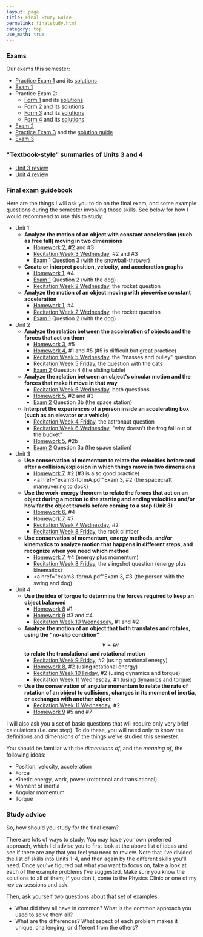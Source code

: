 ```yaml
---
layout: page
title: Final Study Guide
permalink: finalstudy.html
category: top
use_math: true
---
```


### Exams
Our exams this semester:

* <a href="practice-exam-1.pdf">Practice Exam 1</a> and its <a href="practice-exam-1-solutions.pdf">solutions</a>
* <a href="exam1-formA.pdf">Exam 1</a>
* Practice Exam 2:
  * <a href="group-exam-2-form1.pdf">Form 1</a> and its <a href="group-exam-2-form1-solutions.pdf">solutions</a>
  * <a href="group-exam-2-form2.pdf">Form 2</a> and its <a href="group-exam-2-form2-solutions.pdf">solutions</a>
  * <a href="group-exam-2-form3.pdf">Form 3</a> and its <a href="group-exam-2-form3-solutions.pdf">solutions</a>
  * <a href="group-exam-2-form4.pdf">Form 4</a> and its <a href="group-exam-2-form4-solutions.pdf">solutions</a>
* <a href="exam2-formA.pdf">Exam 2</a>
* <a href="practice-exam-3.pdf">Practice Exam 3</a> and the <a href="practice-exam-3-guide.pdf">solution guide</a>
* <a href="exam3-formA.pdf">Exam 3</a>


### "Textbook-style" summaries of Units 3 and 4

* <a href="unit-3-review.pdf">Unit 3 review</a>
* <a href="unit-4-review.pdf">Unit 4 review</a>


### Final exam guidebook
Here are the things I will ask you to do on the final exam, and some example questions during the semester involving those skills. See below for how I would recommend to use this to study.

* Unit 1
  * **Analyze the motion of an object with constant acceleration (such as free fall) moving in two dimensions**
    * <a href="https://walterfreeman.github.io/phy211/hw/hw2/hw2.pdf">Homework 2</a>, #2 and #3
    * <a href="https://walterfreeman.github.io/phy211/recitation/week3/recitation-2D-motion.pdf">Recitation Week 3 Wednesday</a>, #2 and #3
    * <a href="exam1-formA.pdf">Exam 1</a> Question 3 (with the snowball-thrower)
  * **Create or interpret position, velocity, and acceleration graphs**
    * <a href="https://walterfreeman.github.io/phy111/hw/hw1/hw1.pdf">Homework 1</a>, #4
    * <a href="exam1-formA.pdf">Exam 1</a> Question 2 (with the dog)
    * <a href="https://walterfreeman.github.io/phy211/recitation/week2/recitation-1D-motion-2.pdf">Recitation Week 2 Wednesday</a>, the rocket question
  * **Analyze the motion of an object moving with piecewise constant acceleration**
    * <a href="https://walterfreeman.github.io/phy111/hw/hw1/hw1.pdf">Homework 1</a>, #4
    * <a href="https://walterfreeman.github.io/phy211/recitation/week2/recitation-1D-motion-2.pdf">Recitation Week 2 Wednesday</a>, the rocket question
    * <a href="exam1-formA.pdf">Exam 1</a> Question 2 (with the dog)
* Unit 2
  * **Analyze the relation between the acceleration of objects and the forces that act on them**
    * <a href="https://walterfreeman.github.io/phy211/hw/hw3/homework3.pdf">Homework 3</a>, #5
    * <a href="https://walterfreeman.github.io/phy211/hw/hw4/homework4.pdf">Homework 4</a>, #1 and #5 (#5 is difficult but great practice)
    * <a href="https://walterfreeman.github.io/phy211/recitation/week5/recitation-forces2.pdf">Recitation Week 5 Wednesday</a>, the "masses and pulley" question
    * <a href="https://walterfreeman.github.io/phy211/recitation/week5/recitation-forces3.pdf">Recitation Week 5 Friday</a>, the question with the cats
    * <a href="exam2-formA.pdf">Exam 2</a> Question 4 (the sliding table)
  * **Analyze the relation between an object's circular motion and the forces that make it move in that way**
    * <a href="https://walterfreeman.github.io/phy211/recitation/week6/recitation-uniform-circular-motion-1.pdf">Recitation Week 6 Wednesday</a>, both questions
    * <a href="https://walterfreeman.github.io/phy211/hw/hw5/hw5.pdf">Homework 5</a>, #2 and #3
    * <a href="exam2-formA.pdf">Exam 2</a> Question 3b (the space station)
  * **Interpret the experiences of a person inside an accelerating box (such as an elevator or a vehicle)**
    * <a href="https://walterfreeman.github.io/phy211/recitation/week4/recitation-forces.pdf">Recitation Week 4 Friday</a>, the astronaut question
    * <a href="https://walterfreeman.github.io/phy211/recitation/week6/recitation-uniform-circular-motion-1.pdf">Recitation Week 6 Wednesday</a>, "why doesn't the frog fall out of the bucket"
    * <a href="https://walterfreeman.github.io/phy211/hw/hw5/hw5.pdf">Homework 5</a>, #2b
    * <a href="exam2-formA.pdf">Exam 2</a> Question 3a (the space station)
* Unit 3
  * **Use conservation of momentum to relate the velocities before and after a collision/explosion in which things move in two dimensions**
    * <a href="https://walterfreeman.github.io/phy211/hw/hw7/hw7.pdf">Homework 7</a>, #2 (#3 is also good practice)
    * <a href="exam3-formA.pdf"</a>Exam 3</a>, #2 (the spacecraft maneuvering to dock)
  * **Use the work-energy theorem to relate the forces that act on an object during a motion to the starting and ending velocities and/or how far the object travels before coming to a stop (Unit 3)**
    * <a href="https://walterfreeman.github.io/phy211/hw/hw6/hw6.pdf">Homework 6</a>, #4
    * <a href="https://walterfreeman.github.io/phy211/hw/hw7/hw7.pdf">Homework 7</a>, #7
    * <a href="https://walterfreeman.github.io/phy211/recitation/week7/recitation-energy-1.pdf">Recitation Week 7 Wednesday</a>, #2
    * <a href="https://walterfreeman.github.io/phy211/recitation/week8/recitation-springs.pdf">Recitation Week 8 Friday</a>, the rock climber
  * **Use conservation of momentum, energy methods, and/or kinematics to analyze motion that happens in different steps, and recognize when you need which method**
    * <a href="https://walterfreeman.github.io/phy211/hw/hw7/hw7.pdf">Homework 7</a>, #4 (energy plus momentum)
    * <a href="https://walterfreeman.github.io/phy211/recitation/week8/recitation-springs.pdf">Recitation Week 8 Friday</a>, the slingshot question (energy plus kinematics)
    * <a href="exam3-formA.pdf"</a>Exam 3</a>, #3 (the person with the swing and dog)
* Unit 4
  * **Use the idea of torque to determine the forces required to keep an object balanced**
    * <a href="https://walterfreeman.github.io/phy211/hw/hw8/hw8.pdf">Homework 8</a> #1
    * <a href="https://walterfreeman.github.io/phy211/hw/hw9/hw9.pdf">Homework 9</a> #3 and #4
    * <a href="https://walterfreeman.github.io/phy211/recitation/week10/recitation-torque-1.pdf">Recitation Week 10 Wednesday</a>, #1 and #2
  * **Analyze the motion of an object that both translates and rotates, using the "no-slip condition" $$v=\omega r$$ to relate the translational and rotational motion**
    * <a href="https://walterfreeman.github.io/phy211/recitation/week9/recitation-rotational-energy.pdf">Recitation Week 9 Friday</a>, #2 (using rotational energy)
    * <a href="https://walterfreeman.github.io/phy211/hw/hw8/hw8.pdf">Homework 8</a>, #2 (using rotational energy)
    * <a href="https://walterfreeman.github.io/phy211/recitation/week10/recitation-torque-2.pdf">Recitation Week 10 Friday</a>, #2 (using dynamics and torque)
    * <a href="https://walterfreeman.github.io/phy211/recitation/week11/recitation-torque-week2-wednesday.pdf">Recitation Week 11 Wednesday</a>, #1 (using dynamics and torque)
  * **Use the conservation of angular momentum to relate the rate of rotation of an object to collisions, changes in its moment of inertia, or exchanges with another object** 
    * <a href="https://walterfreeman.github.io/phy211/recitation/week11/recitation-torque-week2-wednesday.pdf">Recitation Week 11 Wednesday</a>, #2
    * <a href="https://walterfreeman.github.io/phy211/hw/hw9/hw9.pdf">Homework 9</a> #5 and #7
    
I will also ask you a set of basic questions that will require only very brief calculations (i.e. one step). To do these, you will need only to know the definitions and dimensions of the things we've studied this semester.

You should be familiar with the *dimensions of*, and the *meaning of*, the following ideas:

* Position, velocity, acceleration
* Force
* Kinetic energy, work, power (rotational and translational)
* Moment of inertia
* Angular momentum
* Torque


### Study advice

So, how should you study for the final exam?

There are lots of ways to study. You may have your own preferred approach, which I'd advise you to first look at the above list of ideas and see if there are any that you feel you need to review. Note that I've divided the list of skills into Units 1-4, and then
again by the different skills you'll need. Once you've figured out what you want to focus on, take a look at each of the example problems I've suggested. Make sure you know the solutions to all of them; if you don't, come to the Physics Clinic or one of my review
sessions and ask.

Then, ask yourself two questions about that set of examples:

* What did they all have in common? What is the common approach you used to solve them all?
* What are the differences? What aspect of each problem makes it unique, challenging, or different from the others?



<!--
S2021
Week 12 Wednesday: <a href="recitation/week12/recitation-oscillations.pdf">Standing waves and harmonic series</a>

Week 12 Friday: <a href="recitation/week12/recitation-final-review.pdf">Final review</a> 


Week 11 Wednesday: <a href="recitation/week11/recitation-quiz5-review.pdf">[for online or print]</a>

Week 11 Friday: <a href="recitation/week11/recitation-oscillations.pdf">[for online or print]</a>

Week 10 Friday: <a href="recitation/week10/recitation-potential-energy.pdf">[for online or print]</a>
 

Week 9 Wednesday: <a href="recitation/week9/recitation-work-energy.pdf">[for print or online]</a>

Week 9 Friday: <a href="recitation/week9/recitation-energy-1.pdf">[for print or online]</a>

Week 8 Wednesday: <a href="recitation/week8/recitation-momentum-2-2021.pdf">[for Collaborate or print]</a>

Week 8 Friday: <a href="recitation/week8/recitation-angular-momentum-2021.pdf">[for Collaborate or print]</a>

Week 7 Friday: <a href="recitation/week7/recitation-momentum-2021.pdf">[for screensharing on Collaborate]</a>, <a href="recitation/week7/recitation-momentum-2021-forprint.pdf">[for print]</a>

Week 6 Friday: <a href="recitation/week6/recitation-accelerating-frames-forcollaborate.pdf">[for screensharing on Collaborate or for print]</a>


Week 6 Wednesday:
<a href="recitation/week6/recitation-forces6-forcollaborate.pdf">[for screensharing on Collaborate]</a>, <a href="recitation/week6/recitation-forces6-forprint.pdf">[for print]</a>


Week 5 Wednesday: 
<a href="recitation/week5/recitation-forces3-forcollaborate.pdf">[for screensharing on Collaborate]</a> or <a href="recitation/week5/recitation-forces3-forprint.pdf">[for print]</a>

Week 5 Friday: 
<a href="recitation/week5/recitation-forces4-forcollaborate.pdf">[for screensharing on Collaborate]</a> or <a href="recitation/week5/recitation-forces4-forprint.pdf">[for print]</a>




Week 4 Wednesday:
<a href="recitation/week4/recitation-forces-forcollaborate.pdf">for screensharing on Collaborate</a>, or
<a href="recitation/week4/recitation-forces-forprint.pdf">for print</a>

Week 4 Friday:
<a href="recitation/week4/recitation-forces2-forcollaborate.pdf">for screensharing on Collaborate</a>, or
<a href="recitation/week4/recitation-forces2-forprint.pdf">for print</a>



Week 3 Wednesday: <a href="recitation/week3/recitation-2D-motion-forcollaborate.pdf">for screensharing on Collaborate</a>, 
<a href="recitation/week3/recitation-2D-motion-forprint.pdf">for print</a>

<br>

Week 3 Friday: 
<a href="recitation/week3/recitation-second-kinematics-equation-vectors-landscape.pdf">>for screensharing on Collaborate</a>, <a href="recitation/week3/recitation-second-kinematics-equation-vectors-forprint.pdf">for print</a>.

<br>

Week 2 Wednesday: <a href="recitation/week2/recitation-1D-motion-2-forcollaborate.pdf">for screensharing on Collaborate</a>, 
<a href="recitation/week2/recitation-1D-motion-2-forprint.pdf">for print</a>

Week 2 Friday: <a href="recitation/week2/recitation-vectors-forcollaborate.pdf">for screensharing on Collaborate</a>, <a href="recitation/week2/recitation-vectors-forprint.pdf">for print</a>

Week 1 Wednesday: <a href="recitation/week1/recitation-1-motion-units-collaborate.pdf">for screensharing on Collaborate</a>, 
<a href="recitation/week1/recitation-1-motion-units-forprint.pdf">for print</a>

Week 1 Friday: <a href="recitation/week1/recitation-1D-motion-forcollaborate.pdf">for screensharing on Collaborate</a>, <a href="recitation/week1/recitation-1D-motion-forprint.pdf">for print</a>
<br>

See the "Video solutions" page on the website for links to video explanations of how to solve all the problems for 
recitations going back to Week 9.

Week 13 Wednesday: <a href="recitation/recitation_apr22_lscape.pdf">for screensharing on Collaborate</a><br>
Week 13 Friday: <a href="recitation/recitation-torque2-2020.pdf">for screensharing on Collaborate</a>

Week 12 Wednesday: <a href="recitation/recitation_apr15.pdf">for print</a> and <a href="recitation/recitation_apr15_lscape.pdf">for screensharing on Collaborate</a><br>
Week 12 Friday: <a href="recitation/recitation_apr17.pdf">for print</a> and <a href="recitation/recitation_apr17_lscape.pdf">for screensharing on Collaborate</a>

Week 11 Wednesday: <a href="recitation/recitation-energy-power.pdf">for screensharing on Collaborate</a>.

Week 10 Wednesday: <a href="recitation/recitation19.pdf">for print</a> and <a href="recitation/recitation19_lscape.pdf">for screensharing on Collaborate</a><br>
Week 10 Friday: <a href="recitation/recitation20.pdf">for print</a> and <a href="recitation/recitation20_lscape.pdf">for screensharing on Collaborate</a><br>

<a href="recitation/recitation-momentum-2020.pdf">Week 9 Wednesday</a><br>
<a href="recitation/recitation-momentum-energy.pdf">Week 9 Friday</a>

<a href="recitation/recitation16.pdf">Week 8 Friday</a><br>

<a href="recitation/recitation-gravity.pdf">Week 7 Wednesday</a> and its <a href="recitation/recitation-gravity-solutions.pdf">solutions</a>.<br>

<a href="recitation/recitation11.pdf">Week 6 Wednesday</a> and its <a href="recitation/Feb19_Solutions.pdf">solutions</a>.<br>
<a href="recitation/recitation12.pdf">Week 6 Friday</a> and its <a href="recitation/recitation12-solutions.pdf">solutions</a>.

<a href="recitation/recitation-2020-forces2.pdf">Week 5 Wednesday</a> and its <a href="recitation/recitation-2020-forces2-solutions.pdf">solutions</a><br>
<a href="recitation/recitation-2020-forces3.pdf">Week 5 Friday</a> and its <a href="recitation/recitation-2020-forces3-solutions.pdf">solutions</a>

<a href="recitation/recitation8-2020.pdf">Week 4 Friday: starting with forces</a>

<a href="recitation/recitation-2D-motion.pdf">Week 3 Wednesday: projectile motion</a> and its <a href="recitation/recitation-2D-motion-solutions.pdf">solutions</a>.


<a href="recitation/recitation3-2020.pdf">Week 2 Wednesday: motion in 1D, part 2</a> and its <a href="recitation/recitation-week2-wed-solutions.pdf">solutions</a><br>
<a href="recitation/recitation4-2020.pdf">Week 2 Friday: practice with vectors</a> and its <a href="recitation/recitation-week2-fri-solutions.pdf">solutions</a>


<a href="recitation/recitation-units-motion.pdf">Week 1 Wednesday: doing mathematics with units and dimensions</a><br>
<a href="recitation/recitation-1D-motion-1.pdf">Week 1 Friday: motion in 1D, part 1</a>

<a href="recitation-guidelines.html">Recitation and homework guidelines</a>

S2020 
<a href="recitation/rec1.pdf">Week 1 Wednesday: Fermi problems</a><br>
<a href="recitation/recitation-1D-motion-1.pdf">Week 1 Friday: 1D motion, part 1</a> and its <a href="recitation/Recitation2-solutions.pdf">solutions</a> written by Merrill. <br><br>

<a href="recitation/recitation-1D-motion-2.pdf">Week 2 Wednesday: 1D motion, part 2</a> and its <a href="recitation/Recitation3-solutions.pdf">solutions</a> written by Merrill.<br>
<a href="recitation/worksheet-recitation4.pdf">Week 2 Friday: Vectors</a> and its <a href="recitation/Recitation4-solutions.pdf">solutions</a> written by Merrill.<br><br>

<a href="recitation/recitation-2D-motion.pdf">Week 3 Wednesday: 2D motion</a><br><br>

<a href="recitation/recitation-forces.pdf">Week 4 Friday: Newton's Law and Force Diagrams</a><br><br>

<a href="recitation/recitation-2019-forces2.pdf">Week 5 Wednesday: Solving problems with Newton's law</a> and its <a href="recitation/13Feb_Recitation.pdf">solutions</a> written by Merrill.<br>
<a href="recitation/recitation-2019-forces3.pdf">Week 5 Friday: Dealing with friction</a> and its <a href="recitation/15Feb_Recitation.pdf">solutions</a> written by Merrill.<br><br> 

<a href="recitation/recitation-circles.pdf">Week 6: circular motion</a>: here are the solutions for <a href="recitation/20Feb_Recitation.pdf">Wednesday</a> and for <a href="recitation/22Feb_Recitation.pdf">Friday</a> written by Merrill.<br><br>

<a href="recitation/recitation-energy-wed.pdf">Week 8 Wednesday: The work-energy theorem, I</a>. Here are <a href="recitation/solutions/recitation-energy-wed.pdf">solutions</a> written by Ohana.<br>
<a href="recitation/recitation-energy-fri.pdf">Week 8 Friday: The work-energy theorem, II: potential energy</a>. Here are <a href="recitation/solutions/recitation-energy-fri.pdf">solutions</a> written by Ohana.<br><br>

<a href="recitation/recitation-energy-3.pdf">Week 9 Wednesday: The work-energy theorem, III: rotational energy</a>. Here are the <a href="recitation/solutions/solutions-27-march-emily.pdf">solutions</a> written by Emily. <br>
<a href="recitation/recitation-momentum.pdf">Week 9 Friday: Conservation of momentum</a>. Here are the <a href="recitation/solutions/solutions-29-march-emily.pdf">solutions</a> written by Emily. <br><br>

<a href="recitation/recitation-momentum-energy.pdf">Week 10 Wednesday: Review of Unit III</a>. Here are <a href="recitation/solutions/recitation-momentum-energy.pdf">solutions</a> written by Ohana.<br><br>

<a href="recitation/recitation-2019-torque-1.pdf">Week 11 Wednesday/Friday</a><br><br>
<a href="recitation/recitation-torque-week2.pdf">Week 12 Wednesday/Friday</a>

-->
